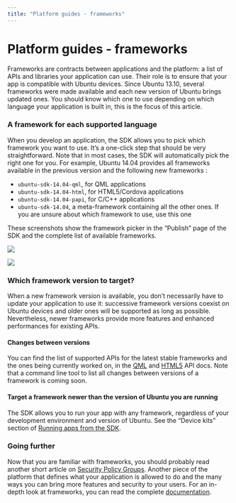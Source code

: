 ```yaml
---
title: "Platform guides - frameworks"
---
```


# Platform guides - frameworks


Frameworks are contracts between applications and the platform: a list of APIs
and libraries your application can use. Their role is to ensure that your app
is compatible with Ubuntu devices. Since Ubuntu 13.10, several frameworks were
made available and each new version of Ubuntu brings updated ones. You should
know which one to use depending on which language your application is built
in, this is the focus of this article.

### A framework for each supported language

When you develop an application, the SDK allows you to pick which framework
you want to use. It’s a one-click step that should be very straightforward.
Note that in most cases, the SDK will automatically pick the right one for
you. For example, Ubuntu 14.04 provides all frameworks available in the
previous version and the following new frameworks :

  * `ubuntu-sdk-14.04-qml`, for QML applications
  * `ubuntu-sdk-14.04-html`, for HTML5/Cordova applications
  * `ubuntu-sdk-14.04-papi`, for C/C++ applications
  * `ubuntu-sdk-14.04`, a meta-framework containing all the other ones. If you are unsure about which framework to use, use this one

These screenshots show the framework picker in the “Publish” page of the SDK
and the complete list of available frameworks.

![](https://assets.ubuntu.com/v1/12636f1c-pick_framework_sdk.png)

![](https://assets.ubuntu.com/v1/41e0f3e5-pick_framework_list_sdk.png)

### Which framework version to target?

When a new framework version is available, you don’t necessarily have to
update your application to use it: successive framework versions coexist on
Ubuntu devices and older ones will be supported as long as possible.
Nevertheless, newer frameworks provide more features and enhanced performances
for existing APIs.

#### **Changes between versions**

You can find the list of supported APIs for the latest stable frameworks and
the ones being currently worked on, in the [QML](../../apps/qml/index.md) and
[HTML5](../../apps/html-5/index.md) API docs. Note that a command line tool to
list all changes between versions of a framework is coming soon.

#### **Target a framework newer than the version of Ubuntu you are running**

The SDK allows you to run your app with any framework, regardless of your
development environment and version of Ubuntu. See the “Device kits” section
of [Running apps from the SDK](../../platform/sdk/tutorials-running-apps-from-the-sdk.md).

### Going further

Now that you are familiar with frameworks, you should probably read another
short article on [Security Policy Groups](https://developer.ubuntu.com/en/publish/security-policy-groups/). Another piece of the platform that defines what your application is
allowed to do and the many ways you can bring more features and security to
your users. For an in-depth look at frameworks, you can read the complete
[documentation](https://wiki.ubuntu.com/Click/Frameworks).
